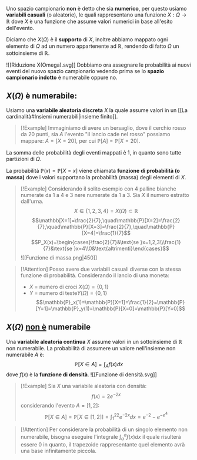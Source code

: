 Uno spazio campionario **non** è detto che sia **numerico**, per questo usiamo **variabili casuali** (o aleatorie), le quali rappresentano una funzione $X:\Omega\to\mathbb{R}$ dove $X$ è una funzione che assume valori numerici in base all'esito dell'evento.

Diciamo che $X(\Omega)$ è il **supporto** di $X$, inoltre abbiamo mappato ogni elemento di $\Omega$ ad un numero appartenente ad $\mathbb{R}$, rendendo di fatto $\Omega$ un sottoinsieme di $\mathbb{R}$.

![[Riduzione X(Omega).svg]]
Dobbiamo ora assegnare le probabilità ai nuovi eventi del nuovo spazio campionario vedendo prima se lo **spazio campionario indotto** è numerabile oppure no.
## $X(\Omega)$ è **numerabile**:
Usiamo una **variabile aleatoria discreta** $X$ la quale assume valori in un [[La cardinalità#Insiemi numerabili|insieme finito]].
>[!Example]
>Immaginiamo di avere un bersaglio, dove il cerchio rosso da $20$ punti, sia $A$ l'evento "il lancio cade nel rosso" possiamo mappare: $A=[X=20]$, per cui $\mathbb{P}[A]=\mathbb{P}[X=20]$.

La somma delle probabilità degli eventi mappati è $1$, in quanto sono tutte partizioni di $\Omega$.

La probabilità $\mathbb{P}(x)=\mathbb{P}[X=x]$ viene chiamata **funzione di probabilità (o massa)** dove i valori supportano la probabilità (massa) degli elementi di $X$.

>[!Example]
>Considerando il solito esempio con 4 palline bianche numerate da 1 a 4 e 3 nere numerate da 1 a 3.
>Sia $X$ il numero estratto dall'urna.
>$$X\in\{1,2,3,4\}=X(\Omega)\subset\mathbb{R}$$
>$$\mathbb[X=1]=\frac{2}{7},\quad\mathbb{P}[X=2]=\frac{2}{7},\quad\mathbb{P}[X=3]=\frac{2}{7},\quad\mathbb{P}[X=4]=\frac{1}{7}$$
>$$P_X(x)=\begin{cases}\frac{2}{7}&\text{se }x=1,2,3\\\frac{1}{7}&\text{se }x=4\\0&\text{altrimenti}\end{cases}$$
>![[Funzione di massa.png|450]]
>

>[!Attention]
>Posso avere due variabili casuali diverse con la stessa funzione di probabilità.
>Considerando il lancio di una moneta:
>- $X$ = numero di croci $X(\Omega)=\{0,1\}$
>- $Y$ = numero di teste$Y(\Omega)=\{0,1\}$
>$$\mathbb{P}_x(1)=\mathbb{P}[X=1]=\frac{1}{2}=\mathbb{P}[Y=1]=\mathbb{P}_y(1)=\mathbb{P}[X=0]=\mathbb{P}[Y=0]$$
## $X(\Omega)$ <u>non è</u> numerabile
Una **variabile aleatoria continua** $X$ assume valori in un sottoinsieme di $\mathbb{R}$ non numerabile.
La probabilità di assumere un valore nell'insieme non numerabile $A$ è:
$$\mathbb{P}[X\in A]=\int_Af(x)dx$$
dove $f(x)$ è la **funzione di densità**.
![[Funzione di densità.svg]]
>[!Example]
>Sia $X$ una variabile aleatoria con densità:
>$$f(x)=2e^{-2x}$$
>considerando l'evento $A=[1,2]$:
>$$\mathbb{P}[X\in A]=\mathbb{P}[X\in[1,2]]=\int_1^22e^{-2x}dx=e^{-2}-e^{-e^4}$$

>[!Attention]
>Per considerare la probabilità di un singolo elemento non numerabile, bisogna eseguire l'integrale $\int_a^af(x)dx$ il quale risulterà essere $0$ in quanto, il trapezoide rappresentante quel elemento avrà una base infinitamente piccola.
